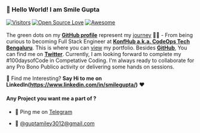 ### 👋 Hello World! I am Smile Gupta
[![Visitors](https://visitor-badge.glitch.me/badge?page_id=smilegupta.visitor-badge)](https://github.com/smilegupta) [![Open Source Love](https://badges.frapsoft.com/os/v2/open-source.svg?v=103)](https://github.com/smilegupta) [![Awesome](https://cdn.rawgit.com/sindresorhus/awesome/d7305f38d29fed78fa85652e3a63e154dd8e8829/media/badge.svg)](https://github.com/smilegupta)
<br> <br>
The green dots on my [**GitHub profile**](https://github.com/smilegupta?tab=repositories) represent my [journey](https://fayz.in/stories/s/1569/0/?ckt_id=ZGL1ZGVk&title=Help_for_beginners_smile_gupta) :running_woman: - From being curious to becoming Full Stack Engineer at [**KonfHub a.k.a. CodeOps Tech Bengaluru**](https://konfhub.com/). This is where you can [view](https://smilegupta.github.io/smilegupta/) my portfolio.  Besides [**GitHub**](https://github.com/smile/), You can find me on [**Twitter**](https://twitter.com/smileguptaaa). Currently, I am looking forward to complete my #100daysofCode in Competative Coding. I'm always ready to collaborate for any Pro Bono Publico activity or delivering some hands on sessions.

:dart: Find me Interesting? 
**Say Hi to me on LinkedIn(https://www.linkedin.com/in/smilegupta/)** :heart: 

#### Any Project you want me a part of ?

* 👀 Ping me on [Telegram](https://t.me/smilegupta)

* 💌 [@guptamiley3012@gmail.com](mailto:guptamiley3012@gmail.com)
